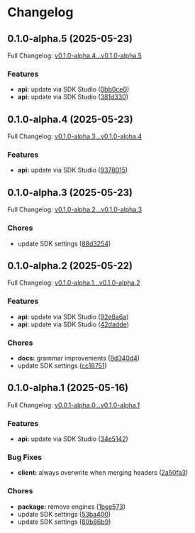 # Changelog

## 0.1.0-alpha.5 (2025-05-23)

Full Changelog: [v0.1.0-alpha.4...v0.1.0-alpha.5](https://github.com/cruzluna/sps-sdk/compare/v0.1.0-alpha.4...v0.1.0-alpha.5)

### Features

* **api:** update via SDK Studio ([0bb0ce0](https://github.com/cruzluna/sps-sdk/commit/0bb0ce0f12314cd1b9d93da349ed94ba222e94dc))
* **api:** update via SDK Studio ([381d330](https://github.com/cruzluna/sps-sdk/commit/381d330c397849956ae4b77657af9fd3357cb862))

## 0.1.0-alpha.4 (2025-05-23)

Full Changelog: [v0.1.0-alpha.3...v0.1.0-alpha.4](https://github.com/cruzluna/sps-sdk/compare/v0.1.0-alpha.3...v0.1.0-alpha.4)

### Features

* **api:** update via SDK Studio ([9378015](https://github.com/cruzluna/sps-sdk/commit/9378015281f8673be917fb89e24a81992f74db48))

## 0.1.0-alpha.3 (2025-05-23)

Full Changelog: [v0.1.0-alpha.2...v0.1.0-alpha.3](https://github.com/cruzluna/sps-sdk/compare/v0.1.0-alpha.2...v0.1.0-alpha.3)

### Chores

* update SDK settings ([88d3254](https://github.com/cruzluna/sps-sdk/commit/88d32542c8540c05a63686e20a3de4bc1de203c4))

## 0.1.0-alpha.2 (2025-05-22)

Full Changelog: [v0.1.0-alpha.1...v0.1.0-alpha.2](https://github.com/cruzluna/sps-sdk/compare/v0.1.0-alpha.1...v0.1.0-alpha.2)

### Features

* **api:** update via SDK Studio ([92e8a6a](https://github.com/cruzluna/sps-sdk/commit/92e8a6a3578212f8eb4c0621e2d3b27eaf0946a7))
* **api:** update via SDK Studio ([42dadde](https://github.com/cruzluna/sps-sdk/commit/42dadde9368f23d740f738ca5c57520de571c9f5))


### Chores

* **docs:** grammar improvements ([9d340d4](https://github.com/cruzluna/sps-sdk/commit/9d340d4e9a0dc03803c24d622276748a366a9480))
* update SDK settings ([cc18751](https://github.com/cruzluna/sps-sdk/commit/cc1875111309df2b778d051e947ac34d55863f55))

## 0.1.0-alpha.1 (2025-05-16)

Full Changelog: [v0.0.1-alpha.0...v0.1.0-alpha.1](https://github.com/cruzluna/sps-sdk/compare/v0.0.1-alpha.0...v0.1.0-alpha.1)

### Features

* **api:** update via SDK Studio ([34e5142](https://github.com/cruzluna/sps-sdk/commit/34e51424e6bd877c2248b81d4888d4501a460a4a))


### Bug Fixes

* **client:** always overwrite when merging headers ([2a50fa3](https://github.com/cruzluna/sps-sdk/commit/2a50fa36c58a3fb02858f17cd55e767370a98fbf))


### Chores

* **package:** remove engines ([1bee573](https://github.com/cruzluna/sps-sdk/commit/1bee5736aa15ae0e74f84ca1a743c0069cd775da))
* update SDK settings ([53ba400](https://github.com/cruzluna/sps-sdk/commit/53ba4005c20ffd27a3e91e8b1d9455139dd0870b))
* update SDK settings ([80b86b9](https://github.com/cruzluna/sps-sdk/commit/80b86b97589c4bf3e2d35f0427cd539b6d6f2d04))
